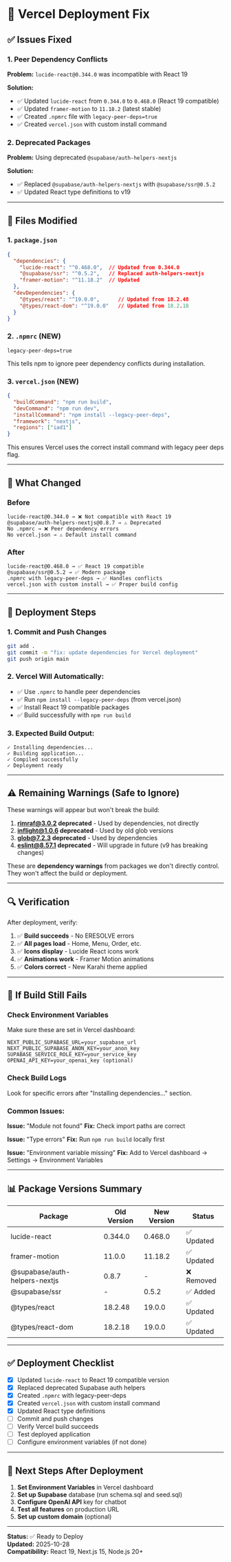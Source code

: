 # 🚀 Vercel Deployment Fix

## ✅ Issues Fixed

### 1. **Peer Dependency Conflicts**
**Problem:** `lucide-react@0.344.0` was incompatible with React 19

**Solution:**
- ✅ Updated `lucide-react` from `0.344.0` to `0.468.0` (React 19 compatible)
- ✅ Updated `framer-motion` to `11.18.2` (latest stable)
- ✅ Created `.npmrc` file with `legacy-peer-deps=true`
- ✅ Created `vercel.json` with custom install command

### 2. **Deprecated Packages**
**Problem:** Using deprecated `@supabase/auth-helpers-nextjs`

**Solution:**
- ✅ Replaced `@supabase/auth-helpers-nextjs` with `@supabase/ssr@0.5.2`
- ✅ Updated React type definitions to v19

---

## 📝 Files Modified

### 1. **`package.json`**
```json
{
  "dependencies": {
    "lucide-react": "^0.468.0",  // Updated from 0.344.0
    "@supabase/ssr": "^0.5.2",   // Replaced auth-helpers-nextjs
    "framer-motion": "^11.18.2"  // Updated
  },
  "devDependencies": {
    "@types/react": "^19.0.0",      // Updated from 18.2.48
    "@types/react-dom": "^19.0.0"   // Updated from 18.2.18
  }
}
```

### 2. **`.npmrc`** (NEW)
```
legacy-peer-deps=true
```
This tells npm to ignore peer dependency conflicts during installation.

### 3. **`vercel.json`** (NEW)
```json
{
  "buildCommand": "npm run build",
  "devCommand": "npm run dev",
  "installCommand": "npm install --legacy-peer-deps",
  "framework": "nextjs",
  "regions": ["iad1"]
}
```
This ensures Vercel uses the correct install command with legacy peer deps flag.

---

## 🔧 What Changed

### Before
```
lucide-react@0.344.0 → ❌ Not compatible with React 19
@supabase/auth-helpers-nextjs@0.8.7 → ⚠️ Deprecated
No .npmrc → ❌ Peer dependency errors
No vercel.json → ⚠️ Default install command
```

### After
```
lucide-react@0.468.0 → ✅ React 19 compatible
@supabase/ssr@0.5.2 → ✅ Modern package
.npmrc with legacy-peer-deps → ✅ Handles conflicts
vercel.json with custom install → ✅ Proper build config
```

---

## 🚀 Deployment Steps

### 1. **Commit and Push Changes**
```bash
git add .
git commit -m "fix: update dependencies for Vercel deployment"
git push origin main
```

### 2. **Vercel Will Automatically:**
- ✅ Use `.npmrc` to handle peer dependencies
- ✅ Run `npm install --legacy-peer-deps` (from vercel.json)
- ✅ Install React 19 compatible packages
- ✅ Build successfully with `npm run build`

### 3. **Expected Build Output:**
```
✓ Installing dependencies...
✓ Building application...
✓ Compiled successfully
✓ Deployment ready
```

---

## ⚠️ Remaining Warnings (Safe to Ignore)

These warnings will appear but won't break the build:

1. **rimraf@3.0.2 deprecated** - Used by dependencies, not directly
2. **inflight@1.0.6 deprecated** - Used by old glob versions
3. **glob@7.2.3 deprecated** - Used by dependencies
4. **eslint@8.57.1 deprecated** - Will upgrade in future (v9 has breaking changes)

These are **dependency warnings** from packages we don't directly control. They won't affect the build or deployment.

---

## 🔍 Verification

After deployment, verify:

1. ✅ **Build succeeds** - No ERESOLVE errors
2. ✅ **All pages load** - Home, Menu, Order, etc.
3. ✅ **Icons display** - Lucide React icons work
4. ✅ **Animations work** - Framer Motion animations
5. ✅ **Colors correct** - New Karahi theme applied

---

## 🐛 If Build Still Fails

### Check Environment Variables
Make sure these are set in Vercel dashboard:

```
NEXT_PUBLIC_SUPABASE_URL=your_supabase_url
NEXT_PUBLIC_SUPABASE_ANON_KEY=your_anon_key
SUPABASE_SERVICE_ROLE_KEY=your_service_key
OPENAI_API_KEY=your_openai_key (optional)
```

### Check Build Logs
Look for specific errors after "Installing dependencies..." section.

### Common Issues:

**Issue:** "Module not found"
**Fix:** Check import paths are correct

**Issue:** "Type errors"
**Fix:** Run `npm run build` locally first

**Issue:** "Environment variable missing"
**Fix:** Add to Vercel dashboard → Settings → Environment Variables

---

## 📊 Package Versions Summary

| Package | Old Version | New Version | Status |
|---------|-------------|-------------|--------|
| lucide-react | 0.344.0 | 0.468.0 | ✅ Updated |
| framer-motion | 11.0.0 | 11.18.2 | ✅ Updated |
| @supabase/auth-helpers-nextjs | 0.8.7 | - | ❌ Removed |
| @supabase/ssr | - | 0.5.2 | ✅ Added |
| @types/react | 18.2.48 | 19.0.0 | ✅ Updated |
| @types/react-dom | 18.2.18 | 19.0.0 | ✅ Updated |

---

## ✅ Deployment Checklist

- [x] Updated `lucide-react` to React 19 compatible version
- [x] Replaced deprecated Supabase auth helpers
- [x] Created `.npmrc` with legacy-peer-deps
- [x] Created `vercel.json` with custom install command
- [x] Updated React type definitions
- [ ] Commit and push changes
- [ ] Verify Vercel build succeeds
- [ ] Test deployed application
- [ ] Configure environment variables (if not done)

---

## 🎯 Next Steps After Deployment

1. **Set Environment Variables** in Vercel dashboard
2. **Set up Supabase** database (run schema.sql and seed.sql)
3. **Configure OpenAI API** key for chatbot
4. **Test all features** on production URL
5. **Set up custom domain** (optional)

---

**Status:** ✅ Ready to Deploy  
**Updated:** 2025-10-28  
**Compatibility:** React 19, Next.js 15, Node.js 20+

